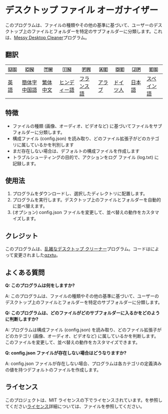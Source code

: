 # デスクトップ ファイル オーガナイザー

このプログラムは、ファイルの種類やその他の基準に基づいて、ユーザーのデスクトップ上のファイルとフォルダーを特定のサブフォルダーに分類します。これは、[Messy Desktop Cleaner](https://www.unknowncheats.me/forum/c-/578800-messy-desktop-cleaner.html)プログラム。

## 翻訳

| 🇺🇸            | 🇨🇳                      | 🇹🇼                    | 🇮🇳                   | 🇫🇷                  | 🇦🇪                | 🇩🇪                 | 🇯🇵                | 🇪🇸                  |
| --------------- | ------------------------- | ----------------------- | ---------------------- | --------------------- | ------------------- | -------------------- | ------------------- | --------------------- |
| [英語](README.md) | [簡体字中国語](README.zh-CN.md) | [繁体中文](README.zh-TW.md) | [ヒンディー語](README.hi.md) | [フランス語](README.fr.md) | [アラブ](README.ar.md) | [ドイツ人](README.de.md) | [日本語](README.ja.md) | [スペイン語](README.es.md) |

## 特徴

-   ファイルの種類 (画像、オーディオ、ビデオなど) に基づいてファイルをサブフォルダーに分類します。
-   構成ファイル (config.json) を読み取り、どのファイル拡張子がどのカテゴリに属しているかを判別します
-   まだ存在しない場合は、デフォルトの構成ファイルを作成します
-   トラブルシューティングの目的で、アクションをログ ファイル (log.txt) に記録します。

## 使用法

1.  プログラムをダウンロードし、選択したディレクトリに配置します。
2.  プログラムを実行します。デスクトップ上のファイルとフォルダーを自動的に並べ替えます。
3.  (オプション) config.json ファイルを変更して、並べ替えの動作をカスタマイズします。

## クレジット

このプログラムは、[乱雑なデスクトップ クリーナー](https://www.unknowncheats.me/forum/c-/578800-messy-desktop-cleaner.html)プログラム。コードはによって変更されました[qzxtu](https://github.com/qzxtu)。

## よくある質問

**Q: このプログラムは何をしますか?**

A: このプログラムは、ファイルの種類やその他の基準に基づいて、ユーザーのデスクトップ上のファイルとフォルダーを特定のサブフォルダーに分類します。

**Q: このプログラムは、どのファイルがどのサブフォルダーに入るかをどのように判断しますか?**

A: プログラムは構成ファイル (config.json) を読み取り、どのファイル拡張子がどのカテゴリ (画像、オーディオ、ビデオなど) に属しているかを判断します。このファイルを変更して、並べ替えの動作をカスタマイズできます。

**Q: config.json ファイルが存在しない場合はどうなりますか?**

A: config.json ファイルが存在しない場合、プログラムは各カテゴリの定義済みの値を持つデフォルトのファイルを作成します。

## ライセンス

このプロジェクトは、MIT ライセンスの下でライセンスされています。を参照してください[ライセンス](LICENSE)詳細については、ファイルを参照してください。
